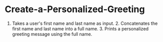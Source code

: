 # Create-a-Personalized-Greeting
1.  Takes a user's first name and last name as input. 2.  Concatenates the first name and last name into a full name. 3.  Prints a personalized greeting message using the full name.
